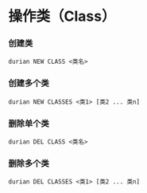 ﻿# 操作类（Class）

### 创建类

```shell
durian NEW CLASS <类名>
```

### 创建多个类

```shell
durian NEW CLASSES <类1> [类2 ... 类n]
```

### 删除单个类

```shell
durian DEL CLASS <类名>
```

### 删除多个类

```shell
durian DEL CLASSES <类1> [类2 ... 类n]
```